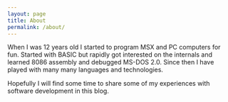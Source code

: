 ```yaml
---
layout: page
title: About
permalink: /about/
---
```


When I was 12 years old I started to program MSX and PC computers for fun. Started with BASIC but rapidly got interested on the internals and learned 8086 assembly and debugged MS-DOS 2.0. Since then I have played with many many languages and technologies.

Hopefully I will find some time to share some of my experiences with software development in this blog.
